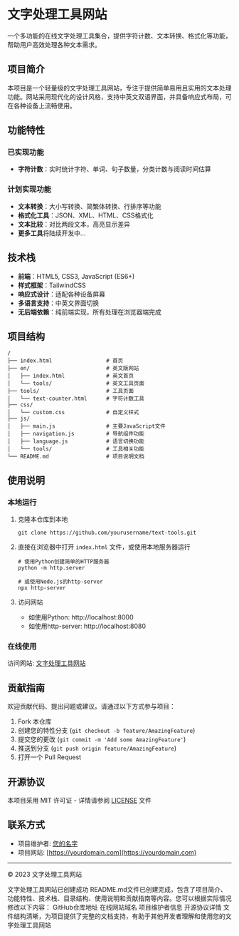 # 文字处理工具网站

一个多功能的在线文字处理工具集合，提供字符计数、文本转换、格式化等功能，帮助用户高效处理各种文本需求。

## 项目简介

本项目是一个轻量级的文字处理工具网站，专注于提供简单易用且实用的文本处理功能。网站采用现代化的设计风格，支持中英文双语界面，并具备响应式布局，可在各种设备上流畅使用。

## 功能特性

### 已实现功能
- **字符计数**：实时统计字符、单词、句子数量，分类计数与阅读时间估算

### 计划实现功能
- **文本转换**：大小写转换、简繁体转换、行排序等功能
- **格式化工具**：JSON、XML、HTML、CSS格式化
- **文本比较**：对比两段文本，高亮显示差异
- **更多工具**将陆续开发中...

## 技术栈

- **前端**：HTML5, CSS3, JavaScript (ES6+)
- **样式框架**：TailwindCSS
- **响应式设计**：适配各种设备屏幕
- **多语言支持**：中英文界面切换
- **无后端依赖**：纯前端实现，所有处理在浏览器端完成

## 项目结构

```
/
├── index.html                 # 首页
├── en/                        # 英文版网站
│   ├── index.html             # 英文首页
│   └── tools/                 # 英文工具页面
├── tools/                     # 工具页面
│   └── text-counter.html      # 字符计数工具
├── css/
│   └── custom.css             # 自定义样式
├── js/
│   ├── main.js                # 主要JavaScript文件
│   ├── navigation.js          # 导航组件功能
│   ├── language.js            # 语言切换功能
│   └── tools/                 # 工具相关功能
└── README.md                  # 项目说明文档
```

## 使用说明

### 本地运行

1. 克隆本仓库到本地
   ```
   git clone https://github.com/yourusername/text-tools.git
   ```

2. 直接在浏览器中打开 `index.html` 文件，或使用本地服务器运行
   ```
   # 使用Python创建简单的HTTP服务器
   python -m http.server
   
   # 或使用Node.js的http-server
   npx http-server
   ```

3. 访问网站
   - 如使用Python: http://localhost:8000
   - 如使用http-server: http://localhost:8080

### 在线使用

访问网站: [文字处理工具网站](https://yourdomain.com)

## 贡献指南

欢迎贡献代码、提出问题或建议。请通过以下方式参与项目：

1. Fork 本仓库
2. 创建您的特性分支 (`git checkout -b feature/AmazingFeature`)
3. 提交您的更改 (`git commit -m 'Add some AmazingFeature'`)
4. 推送到分支 (`git push origin feature/AmazingFeature`)
5. 打开一个 Pull Request

## 开源协议

本项目采用 MIT 许可证 - 详情请参阅 [LICENSE](LICENSE) 文件

## 联系方式

- 项目维护者: [您的名字](mailto:your.email@example.com)
- 项目网站: [https://yourdomain.com](https://yourdomain.com)

---

© 2023 文字处理工具网站 

文字处理工具网站已创建成功
README.md文件已创建完成，包含了项目简介、功能特性、技术栈、目录结构、使用说明和贡献指南等内容。您可以根据实际情况修改以下内容：
GitHub仓库地址
在线网站域名
项目维护者信息
开源协议详情
文件结构清晰，为项目提供了完整的文档支持，有助于其他开发者理解和使用您的文字处理工具网站